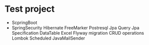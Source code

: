 # Test project

- ScpringBoot
- SpringSecurity
Hibernate
FreeMarker
Postresql
Jpa Query
Jpa Specification 
DataTable Excel
Flyway migration
CRUD operations
Lombok
Scheduled
JavaMailSender
